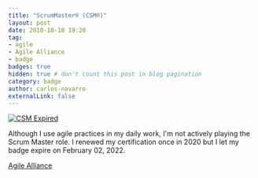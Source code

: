 ```yaml
---
title: "ScrumMaster® (CSM®)"
layout: post
date: 2018-10-18 19:20
tag:
- agile
- Agile Alliance
- badge
badges: true
hidden: true # don't count this post in blog pagination
category: badge
author: carlos-navarro
externalLink: false
---
```


[![CSM Expired](https://bcert.me/bc/html/img/badges/generated/badge-7227.png)](http://bcert.me/sxendphet)


Although I use agile practices in my daily work, I'm not actively playing the Scrum Master role. I renewed my certification once in 2020 but I let my badge expire on February 02, 2022.

[Agile Alliance](https://www.agilealliance.org/)